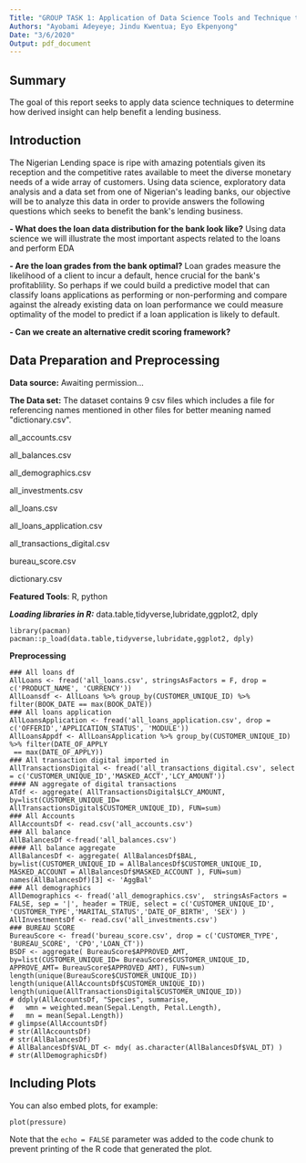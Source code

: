 ```yaml
---
Title: "GROUP TASK 1: Application of Data Science Tools and Technique to Improve a Lending Business"
Authors: "Ayobami Adeyeye; Jindu Kwentua; Eyo Ekpenyong"
Date: "3/6/2020"
Output: pdf_document
---
```




## Summary
The goal of this report seeks to apply data science techniques to determine how derived insight can help benefit a lending business.

## Introduction

The Nigerian Lending space is ripe with amazing potentials given its reception and the competitive rates available to meet the diverse monetary needs of a wide array of customers. Using data science, exploratory data analysis and a data set from one of Nigerian's leading banks, our objective will be to analyze this data in order to provide answers the following questions which seeks to benefit the bank's lending business.

**-	What does the loan data distribution for the bank look like?** Using data science  we will illustrate the most important aspects related to the loans and perform EDA

**-	Are the loan grades from the bank optimal?** Loan grades measure the likelihood of a client to incur a default, hence crucial for the bank's profitablility. So perhaps if we could build a predictive model that can classify loans applications as performing or non-performing and compare against the already existing data on loan performance we could measure optimality of the model to predict if a loan application is likely to default.

**-	Can we create an alternative credit scoring framework?**


## Data Preparation and Preprocessing

**Data source:** Awaiting permission...

  
**The Data set:** The dataset contains 9 csv files which includes a file for referencing names mentioned in other files for better meaning named "dictionary.csv".

all_accounts.csv

all_balances.csv

all_demographics.csv

all_investments.csv

all_loans.csv

all_loans_application.csv

all_transactions_digital.csv

bureau_score.csv

dictionary.csv

 
**Featured Tools**: R, python

***Loading libraries in R:*** data.table,tidyverse,lubridate,ggplot2, dply

```{r library}
library(pacman)
pacman::p_load(data.table,tidyverse,lubridate,ggplot2, dply)
```

**Preprocessing**
```{r}
### All loans df
AllLoans <- fread('all_loans.csv', stringsAsFactors = F, drop = c('PRODUCT_NAME', 'CURRENCY'))
AllLoansdf <- AllLoans %>% group_by(CUSTOMER_UNIQUE_ID) %>% filter(BOOK_DATE == max(BOOK_DATE))
### All loans application
AllLoansApplication <- fread('all_loans_application.csv', drop = c('OFFERID','APPLICATION_STATUS', 'MODULE'))
AllLoansAppdf <- AllLoansApplication %>% group_by(CUSTOMER_UNIQUE_ID) %>% filter(DATE_OF_APPLY
 == max(DATE_OF_APPLY))
### All transaction digital imported in
AllTransactionsDigital <- fread('all_transactions_digital.csv', select = c('CUSTOMER_UNIQUE_ID','MASKED_ACCT','LCY_AMOUNT'))
#### AN aggregate of digital transactions
ATdf <- aggregate( AllTransactionsDigital$LCY_AMOUNT, by=list(CUSTOMER_UNIQUE_ID= AllTransactionsDigital$CUSTOMER_UNIQUE_ID), FUN=sum)
### All Accounts
AllAccountsDf <- read.csv('all_accounts.csv')
### All balance
AllBalancesDf <-fread('all_balances.csv')
#### All balance aggregate
AllBalancesDf <- aggregate( AllBalancesDf$BAL, by=list(CUSTOMER_UNIQUE_ID = AllBalancesDf$CUSTOMER_UNIQUE_ID, MASKED_ACCOUNT = AllBalancesDf$MASKED_ACCOUNT ), FUN=sum)
names(AllBalancesDf)[3] <- 'AggBal'
### All demographics
AllDemographics <- fread('all_demographics.csv',  stringsAsFactors = FALSE, sep = '|', header = TRUE, select = c('CUSTOMER_UNIQUE_ID', 'CUSTOMER_TYPE','MARITAL_STATUS','DATE_OF_BIRTH', 'SEX') )
AllInvestmentsDf <- read.csv('all_investments.csv')
### BUREAU SCORE
BureauScore <- fread('bureau_score.csv', drop = c('CUSTOMER_TYPE', 'BUREAU_SCORE', 'CPO','LOAN_CT'))
BSDF <- aggregate( BureauScore$APPROVED_AMT, by=list(CUSTOMER_UNIQUE_ID= BureauScore$CUSTOMER_UNIQUE_ID, APPROVE_AMT= BureauScore$APPROVED_AMT), FUN=sum)
length(unique(BureauScore$CUSTOMER_UNIQUE_ID)) 
length(unique(AllAccountsDf$CUSTOMER_UNIQUE_ID))
length(unique(AllTransactionsDigital$CUSTOMER_UNIQUE_ID))
# ddply(AllAccountsDf, "Species", summarise, 
#   wmn = weighted.mean(Sepal.Length, Petal.Length),
#   mn = mean(Sepal.Length))
# glimpse(AllAccountsDf)
# str(AllAccountsDf)
# str(AllBalancesDf)
# AllBalancesDf$VAL_DT <- mdy( as.character(AllBalancesDf$VAL_DT) )
# str(AllDemographicsDf)
```



## Including Plots

You can also embed plots, for example:

```{r pressure, echo=FALSE}
plot(pressure)
```

Note that the `echo = FALSE` parameter was added to the code chunk to prevent printing of the R code that generated the plot.
